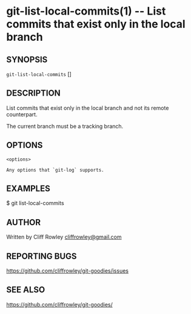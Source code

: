 git-list-local-commits(1) -- List commits that exist only in the local branch
=============================================================================

## SYNOPSIS

`git-list-local-commits` [<options>]

## DESCRIPTION

List commits that exist only in the local branch and not its remote counterpart.

The current branch must be a tracking branch.

## OPTIONS

	<options>

	Any options that `git-log` supports.

## EXAMPLES

  $ git list-local-commits

## AUTHOR

Written by Cliff Rowley <cliffrowley@gmail.com>

## REPORTING BUGS

<https://github.com/cliffrowley/git-goodies/issues>

## SEE ALSO

<https://github.com/cliffrowley/git-goodies/>